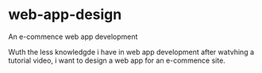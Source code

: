 # web-app-design
An e-commence web app development

Wuth the less knowledgde i have in web app development after watvhing a tutorial video, i want to design a web app for an e-commence site. 
